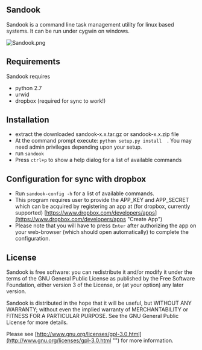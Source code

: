 **Sandook**
-------------------


Sandook is a command line task management utility for linux based systems.
It can be run under cygwin on windows.

![Sandook.png](http://dl.dropbox.com/u/153809199/Sandook.png "Sandook Task Manager")


Requirements
---------------

Sandook requires

+ python 2.7
+ urwid
+ dropbox (required for sync to work!)

 Installation
----------------

+ extract the downloaded sandook-x.x.tar.gz or sandook-x.x.zip file
+ At the command prompt execute:  ```python setup.py install  ```. You may need admin privileges depending upon your setup.
+ run ```sandook```
+ Press ```ctrl+p``` to show a help dialog for a list of available commands


Configuration for sync with dropbox
-----------------

+ Run ```sandook-config -h``` for a list of available commands.
+ This program requires user to provide the APP_KEY and APP_SECRET which can be acquired by registering an app at (for dropbox, currently supported) [https://www.dropbox.com/developers/apps](https://www.dropbox.com/developers/apps "Create App")
+ Please note that you will have to press ```Enter``` after authorizing the app on your web-browser (which should open automatically) to complete the configuration.

License
-----------

Sandook is free software: you can redistribute it and/or modify
it under the terms of the GNU General Public License as published by
the Free Software Foundation, either version 3 of the License, or
(at your option) any later version.

Sandook is distributed in the hope that it will be useful,
but WITHOUT ANY WARRANTY; without even the implied warranty of
MERCHANTABILITY or FITNESS FOR A PARTICULAR PURPOSE.  See the
GNU General Public License for more details.

Please see [http://www.gnu.org/licenses/gpl-3.0.html](http://www.gnu.org/licenses/gpl-3.0.html "") for more information.
